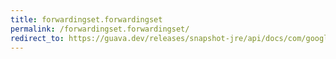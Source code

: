 ```yaml
---
title: forwardingset.forwardingset
permalink: /forwardingset.forwardingset/
redirect_to: https://guava.dev/releases/snapshot-jre/api/docs/com/google/common/collect/ForwardingSet.html#ForwardingSet--
---
```

